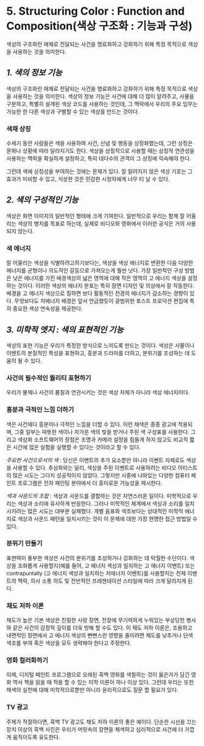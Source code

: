 # 5. Structuring Color : Function and Composition(색상 구조화 : 기능과 구성)
색상의 구조화란 매체로 전달되는 사건을 명료화하고 강화하기 위해 특정 목적으로 색상을 사용하는 것을 의미한다.

## _1. 색의 정보 기능_
색상의 구조화란 매체로 전달되는 사건을 명료화하고 강화하기 위해 특정 목적으로 색상을 사용하는 것을 의미한다.
색상의 정보 기능은 사건에 대해 더 많이 알려주고, 사물을 구분하고, 특별히 설계된 색상 코드를 사용하는 것인데, 그 맥락에서 우리의 주요 임무는 가능한 한 다른 색상과 구별할 수 있는 색상을 만드는 것이다. 

### 색채 상징
수세기 동안 사람들은 색을 사용하여 사건, 신념 및 행동을 상징화했는데, 그런 상징은 문화나 상황에 따라 달라지기도 한다. 
색상을 상징적으로 사용할 때는 상징적 연관성을 사용하는 맥락을 확실하게 설정하고, 특히 대다수의 관객이 그 상징에 익숙해야 한다. 

그런데 색에 상징성을 부여하는 것에는 문제가 있다. 잘 알려지지 않은 색상 기호는 그 효과가 미비할 수 있고, 식상한 것은 민감한 시청자에게 너무 티 날 수 있다.

## _2. 색의 구성적인 기능_
색상은 화면 이미지의 일반적인 형태에 크게 기여한다. 일반적으로 우리는 함께 잘 어울리는 색상의 병치를 목표로 하는데, 실제로 비디오와 영화에서 이러한 공식은 거의 사용되지 않는다. 

### 색 에너지
잘 어울리는 색상을 식별하려고하기보다는, 색상을 색상 에너지로 변환한 다음 다양한 에너지를 균형이나 의도적인 갈등으로 가져오는게 훨씬 낫다. 가장 일반적인 구성 방법은 낮은 에너지를 가진 배경색상의 넓은 영역에 대해 작은 영역의 고 에너지 색상을 설정하는 것이다. 이러한 색상의 에너지 분포는 특히 장면 디자인 및 의상에서 잘 작동한다. 배경을 고 에너지 색상으로 칠하면 보다 활동적인 전경의 에너지가 감소하는 경향이 있다. 무엇보다도 저에너지 배경은 앞서 언급했듯이 광범위한 포스트 프로덕션 편집에 특히 중요한 색상 연속성을 제공한다.

## _3. 미학적 엣지 : 색의 표현적인 기능_
색상의 표현 기능은 우리가 특정한 방식으로 느끼도록 만드는 것이다. 색상은 사물이나 이벤트의 본질적인 특성을 표현하고, 흥분과 드라마를 더하고, 분위기를 조성하는 데 도움이 될 수 있다.

### 사건의 필수적인 퀄리티 표현하기
우리가 물체나 사건의 품질과 연관시키는 것은 색상 자체가 아니라 색상 에너지이다.

### 흥분과 극적인 느낌 더하기
색은 사건에다 흥분이나 극적인 느낌을 더할 수 있다. 이런 채색은 종종 광고에 적용되며, 그중 일부는 따뜻한 색이나 차가운 색의 빛을 받거나 주된 색 구성표를 사용한다.
그리고 색상화 소프트웨어의 장점은 조명과 카메라 설정을 힘들게 하지 않고도 비교적 짧은 시간에 많은 실험을 실행할 수 있다는 것이라고 할 수 있다.

_주요한 사건으로서의 색_ : 당신은 이벤트의 추가 요소뿐만 아니라 이벤트 자체로도 색상을 사용할 수 있다. 추상화와는 달리, 색상을 주된 이벤트로 사용하려는 비디오 아티스트의 많은 시도는 그다지 성공적이지 않았다. 그렇지만 시중에 나와있는 다양한 컴퓨터 페인트 프로그램은 전자 페인팅 분야에서 더 흥미로운 가능성을 제시한다. 

_색과 사운드의 조합_ : 색상과 사운드를 결합하는 것은 자연스러운 일이다. 미학적으로 우리는 색상과 소리에 유사하게 반응한다. 그러나 미학적인 체계에서 색상과 소리를 일치시키려는 많은 시도는 대부분 실패했다. 개별 음표와 색조보다는 상대적인 미학적 에너지로 색상과 사운드 패턴을 일치시키는 것이 이 문제에 대한 가장 현명한 접근 방법일 수 있다.

### 분위기 만들기
표현력이 풍부한 색상은 사건의 분위기를 조성하거나 강화하는 데 탁월한 수단이다. 색상을 조화롭게 사용할지(예를 들어, 고 에너지 색상과 일치하는 고 에너지 이벤트) 또는 contrapuntally (고 에너지 색상과 일치하는 저에너지 이벤트)를 사용할지는 전체 이벤트의 맥락, 의사 소통 의도 및 전반적인 프레젠테이션 스타일에 따라 크게 달라지게 된다.

### 채도 저하 이론
채도가 높은 기본 색상은 친밀한 사랑 장면, 전장에 무기력하게 누워있는 부상당한 병사와 같은 사건의 감정적 깊이를 더욱 방해 할 수도 있다. 이 채도 저하 이론은, 조용하고 내면적인 장면에서 고 에너지 색상의 뻔뻔스런 영향을 줄이려면 채도를 낮추거나 단색 색조를 부여 혹은 색상을 모두 생략해야 한다고 주장한다. 

### 영화 컬러화하기
이제, 디지털 페인트 프로그램으로 오래된 흑백 영화를 색칠하는 것이 옳은가가 담긴 영화 역사 책을 읽을 때 적용 할 수 있는 미학 이론이 하나 이상 있다. 그런데 우리는 또한 채색의 실천에 대해 미학적으로뿐만 아니라 윤리적으로도 질문 할 필요가 있다. 

### TV 광고
주제가 적절하다면, 흑백 TV 광고도 채도 저하 이론의 좋은 예이다. 단순한 시선을 끄는 장치 이상의 흑백 사진은 우리가 머릿속의 장면을 채색하고 심리적으로 사건에 더 가깝게 움직이도록 유도한다.
